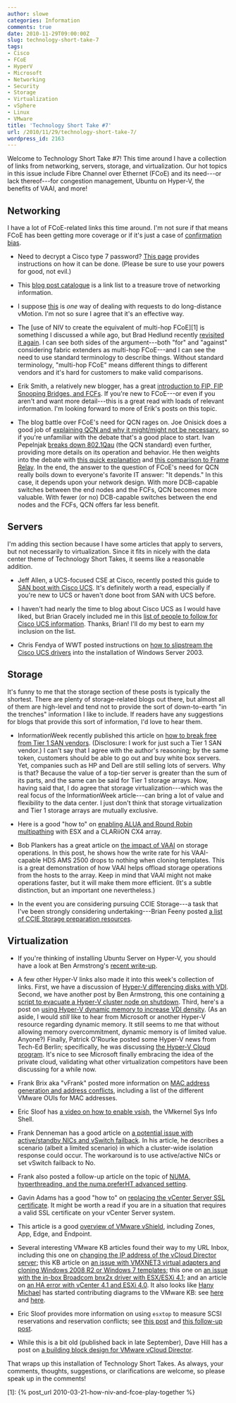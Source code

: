 ```yaml
---
author: slowe
categories: Information
comments: true
date: 2010-11-29T09:00:00Z
slug: technology-short-take-7
tags:
- Cisco
- FCoE
- HyperV
- Microsoft
- Networking
- Security
- Storage
- Virtualization
- vSphere
- Linux
- VMware
title: 'Technology Short Take #7'
url: /2010/11/29/technology-short-take-7/
wordpress_id: 2163
---
```


Welcome to Technology Short Take #7! This time around I have a collection of links from networking, servers, storage, and virtualization. Our hot topics in this issue include Fibre Channel over Ethernet (FCoE) and its need---or lack thereof---for congestion management, Ubuntu on Hyper-V, the benefits of VAAI, and more!

## Networking

I have a lot of FCoE-related links this time around. I'm not sure if that means FCoE has been getting more coverage or if it's just a case of [confirmation bias](http://youarenotsosmart.com/2010/06/23/confirmation-bias/).

* Need to decrypt a Cisco type 7 password? [This page](http://fryguypa.wordpress.com/2010/11/18/type-7-password-decryption-via-ios-router-bonus/) provides instructions on how it can be done. (Please be sure to use your powers for good, not evil.)

* This [blog post catalogue](http://blog.ine.com/2010/09/21/blog-post-catalogue-2/) is a link list to a treasure trove of networking information.

* I suppose [this](http://blog.ioshints.info/2010/10/coping-with-long-distance-vmotion.html) is _one_ way of dealing with requests to do long-distance vMotion. I'm not so sure I agree that it's an effective way.

* The [use of NIV to create the equivalent of multi-hop FCoE][1] is something I discussed a while ago, but Brad Hedlund recently [revisited it again](http://bradhedlund.com/2010/11/19/the-end-to-end-fcoe-justifies-the-means-to-means/). I can see both sides of the argument---both "for" and "against" considering fabric extenders as multi-hop FCoE---and I can see the need to use standard terminology to describe things. Without standard terminology, "multi-hop FCoE" means different things to different vendors and it's hard for customers to make valid comparisons.

* Erik Smith, a relatively new blogger, has a great [introduction to FIP, FIP Snooping Bridges, and FCFs](http://brasstacksblog.typepad.com/brass-tacks/2010/11/fip-fip-snooping-bridges-and-fcfs-part-1-fip-the-fcoe-initialization-protocol.html). If you're new to FCoE---or even if you aren't and want more detail---this is a great read with loads of relevant information. I'm looking forward to more of Erik's posts on this topic.

* The blog battle over FCoE's need for QCN rages on. Joe Onisick does a good job of [explaining QCN and why it might/might not be necessary](http://www.definethecloud.net/whats-the-deal-with-quantized-congestion-notification-qcn), so if you're unfamiliar with the debate that's a good place to start. Ivan Pepelnjak [breaks down 802.1Qau](http://blog.ioshints.info/2010/11/data-center-bridging-dcb-congestion.html) (the QCN standard) even further, providing more details on its operation and behavior. He then weights into the debate with [this quick explanation](http://blog.ioshints.info/2010/11/does-fcoe-need-qcn-8021qau.html) and [this comparison to Frame Relay](http://blog.ioshints.info/2010/11/fcoe-qcn-and-analogies.html). In the end, the answer to the question of FCoE's need for QCN really boils down to everyone's favorite IT answer: "It depends." In this case, it depends upon your network design. With more DCB-capable switches between the end nodes and the FCFs, QCN becomes more valuable. With fewer (or no) DCB-capable switches between the end nodes and the FCFs, QCN offers far less benefit.

## Servers

I'm adding this section because I have some articles that apply to servers, but not necessarily to virtualization. Since it fits in nicely with the data center theme of Technology Short Takes, it seems like a reasonable addition.

* Jeff Allen, a UCS-focused CSE at Cisco, recently posted this guide to [SAN boot with Cisco UCS](http://jeffsaidso.com/2010/11/boot-from-san-101-with-cisco-ucs/). It's definitely worth a read, especially if you're new to UCS or haven't done boot from SAN with UCS before.

* I haven't had nearly the time to blog about Cisco UCS as I would have liked, but Brian Gracely included me in this [list of people to follow for Cisco UCS information](http://blogs.cisco.com/datacenter/who-to-follow-for-cisco-ucs/). Thanks, Brian! I'll do my best to earn my inclusion on the list.

* Chris Fendya of WWT posted instructions on [how to slipstream the Cisco UCS drivers](http://vblog.wwtlab.com/2010/10/01/windows-2003-and-cisco-ucs/) into the installation of Windows Server 2003.

## Storage

It's funny to me that the storage section of these posts is typically the shortest. There are plenty of storage-related blogs out there, but almost all of them are high-level and tend not to provide the sort of down-to-earth "in the trenches" information I like to include. If readers have any suggestions for blogs that provide this sort of information, I'd love to hear them.

* InformationWeek recently published this article on [how to break free from Tier 1 SAN vendors](http://www.informationweek.com/news/storage/virtualization/showArticle.jhtml?articleID=228000296). (Disclosure: I work for just such a Tier 1 SAN vendor.) I can't say that I agree with the author's reasoning; by the same token, customers should be able to go out and buy white box servers. Yet, companies such as HP and Dell are still selling lots of servers. Why is that? Because the value of a top-tier server is greater than the sum of its parts, and the same can be said for Tier 1 storage arrays. Now, having said that, I do agree that storage virtualization---which was the real focus of the InformationWeek article---can bring a lot of value and flexibility to the data center. I just don't think that storage virtualization and Tier 1 storage arrays are mutually exclusive.

* Here is a good "how to" on [enabling ALUA and Round Robin multipathing](http://www.marco-galli.net/?p=22) with ESX and a CLARiiON CX4 array.

* Bob Plankers has a great article on [the impact of VAAI](http://lonesysadmin.net/2010/11/08/if-you-ever-needed-convincing-about-vaai/) on storage operations. In this post, he shows how the write rate for his VAAI-capable HDS AMS 2500 drops to nothing when cloning templates. This is a great demonstration of how VAAI helps offload storage operations from the hosts to the array. Keep in mind that VAAI might not make operations faster, but it will make them more efficient. (It's a subtle distinction, but an important one nevertheless.)

* In the event you are considering pursuing CCIE Storage---a task that I've been strongly considering undertaking---Brian Feeny posted [a list of CCIE Storage preparation resources](http://www.feeny.org/?p=655).

## Virtualization

* If you're thinking of installing Ubuntu Server on Hyper-V, you should have a look at Ben Armstrong's [recent write-up](http://blogs.msdn.com/b/virtual_pc_guy/archive/2010/10/21/installing-ubuntu-server-10-10-on-hyper-v.aspx).

* A few other Hyper-V links also made it into this week's collection of links. First, we have a discussion of [Hyper-V differencing disks with VDI](http://blogs.msdn.com/b/rds/archive/2010/10/25/using-hyper-v-differencing-disks-with-vdi.aspx). Second, we have another post by Ben Armstrong, this one containing [a script to evacuate a Hyper-V cluster node on shutdown](http://blogs.msdn.com/b/virtual_pc_guy/archive/2010/10/25/script-to-evacuate-cluster-node-on-shutdown.aspx). Third, here's a post on [using Hyper-V dynamic memory to increase VDI density](http://blogs.technet.com/b/virtualization/archive/2010/11/08/hyper-v-dynamic-memory-test-for-vdi-density.aspx). (As an aside, I would _still_ like to hear from Microsoft or another Hyper-V resource regarding dynamic memory. It still seems to me that without allowing memory overcommitment, dynamic memory is of limited value. Anyone?) Finally, Patrick O'Rourke posted some Hyper-V news from Tech-Ed Berlin; specifically, he was discussing [the Hyper-V Cloud program](http://blogs.technet.com/b/virtualization/archive/2010/11/08/hyper-v-cloud-program-for-private-cloud.aspx). It's nice to see Microsoft finally embracing the idea of the private cloud, validating what other virtualization competitors have been discussing for a while now.

* Frank Brix aka "vFrank" posted more information on [MAC address generation and address conflicts](http://www.vfrank.org/2010/11/18/mac-address-conflicts/), including a list of the different VMware OUIs for MAC addresses.

* Eric Sloof has [a video on how to enable vsish](http://www.ntpro.nl/blog/archives/1639-How-to-enable-the-VMware-Interactive-Shell-vsish-on-ESX.html), the VMkernel Sys Info Shell.

* Frank Denneman has a good article on [a potential issue with active/standby NICs and vSwitch failback](http://frankdenneman.nl/2010/10/vswitch-failover-and-high-availability/). In his article, he describes a scenario (albeit a limited scenario) in which a cluster-wide isolation response could occur. The workaround is to use active/active NICs or set vSwitch failback to No.

* Frank also posted a follow-up article on the topic of [NUMA, hyperthreading, and the numa.preferHT advanced setting](http://frankdenneman.nl/2010/10/numa-hyperthreading-and-numa-preferht/).

* Gavin Adams has a good "how to" on [replacing the vCenter Server SSL certificate](http://www.gavinadams.org/blog/2010/07/14/replacing-vcenter-4-1-ssl-certificate-with-active-directory-issued-one). It might be worth a read if you are in a situation that requires a valid SSL certificate on your vCenter Server system.

* This article is a good [overview of VMware vShield](http://geeksilver.wordpress.com/2010/11/19/vmware-vsphere-vshield-4-1-understanding-part-1/), including Zones, App, Edge, and Endpoint.

* Several interesting VMware KB articles found their way to my URL Inbox, including this one on [changing the IP address of the vCloud Director server](http://kb.vmware.com/kb/1028657); this KB article on [an issue with VMXNET3 virtual adapters and cloning Windows 2008 R2 or Windows 7 templates](http://kb.vmware.com/kb/1020078); this one on [an issue with the in-box Broadcom bnx2x driver with ESX/ESXi 4.1](http://kb.vmware.com/kb/1029368); and an article on [an HA error with vCenter 4.1 and ESXi 4.0](http://kb.vmware.com/kb/1027628). It also looks like [Hany Michael](http://www.hypervizor.com/) has started contributing diagrams to the VMware KB: see [here](http://kb.vmware.com/kb/1030816) and [here](http://kb.vmware.com/kb/1030954).

* Eric Sloof provides more information on using `esxtop` to measure SCSI reservations and reservation conflicts; see [this post](http://www.ntpro.nl/blog/archives/1634-New-in-esxtop-RESVs-SCSI-reservations-per-second.html) and [this follow-up post](http://www.ntpro.nl/blog/archives/1638-New-in-esxtop-SCSI-Reservation-Conflicts-per-second-Revisited.html).

* While this is a bit old (published back in late September), Dave Hill has a post on [a building block design for VMware vCloud Director](http://www.virtual-blog.com/2010/09/vmware-vcloud-director-building-block-resource-group-design/).

That wraps up this installation of Technology Short Takes. As always, your comments, thoughts, suggestions, or clarifications are welcome, so please speak up in the comments!

[1]: {% post_url 2010-03-21-how-niv-and-fcoe-play-together %}
